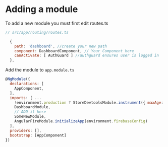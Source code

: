# Adding a module

To add a new module you must first edit routes.ts

```js
// src/app/routing/routes.ts

  {
    path: 'dashboard', //create your new path
    component: DashboardComponent, // Your Component here
    canActivate: [ AuthGuard ] //authguard ensures user is logged in
  },
```



Add the module to `app.module.ts`

```js
@NgModule({
  declarations: [
    AppComponent,
  ],
  imports: [ ...
    !environment.production ? StoreDevtoolsModule.instrument({ maxAge: 50 }) : [],
    DashboardModule,
    // ADD it here
    SomeNewModule,
    AngularFireModule.initializeApp(environment.firebaseConfig)
  ],
  providers: [],
  bootstrap: [AppComponent]
})

```